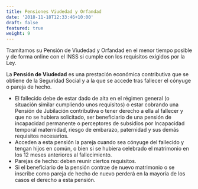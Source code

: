 ```yaml
---
title: Pensiones Viudedad y Orfandad
date: '2018-11-18T12:33:46+10:00'
draft: false
featured: true
weight: 9
---
```

Tramitamos su Pensión de Viudedad y Orfandad en el menor tiempo posible y de forma online con el INSS si cumple con los requisitos exigidos por la Ley.

La **Pensión de Viudedad** es una prestación económica contributiva que se obtiene de la Seguridad Social y a la que se accede tras fallecer el cónyuge o pareja de hecho.

*   El fallecido debe de estar dado de alta en el régimen general (o situación similar cumpliendo unos requisitos) o estar cobrando una Pensión de Jubilación contributiva o tener derecho a ella al fallecer y que no se hubiera solicitado, ser beneficiario de una pensión de incapacidad permanente o perceptores de subsidios por Incapacidad temporal maternidad, riesgo de embarazo, paternidad y sus demás requisitos necesarios.
*   Acceden a esta pensión la pareja cuando sea cónyuge del fallecido y tengan hijos en común, o bien si se hubiera celebrado el matrimonio en los 12 meses anteriores al fallecimiento.
*   Parejas de hecho: deben reunir ciertos requisitos.
*   Si el beneficiario de la pensión contrae de nuevo matrimonio o se inscribe como pareja de hecho de nuevo perderá en la mayoría de los casos el derecho a esta pensión.
